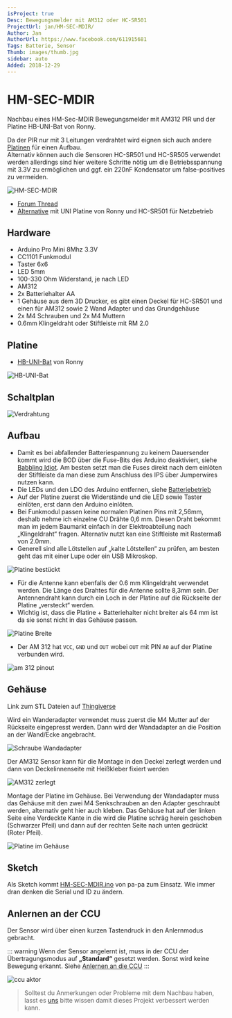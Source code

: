 ```yaml
---
isProject: true
Desc: Bewegungsmelder mit AM312 oder HC-SR501
ProjectUrl: jan/HM-SEC-MDIR/
Author: Jan
AuthorUrl: https://www.facebook.com/611915681
Tags: Batterie, Sensor
Thumb: images/thumb.jpg
sidebar: auto
Added: 2018-12-29
---
```


# HM-SEC-MDIR

Nachbau eines HM-Sec-MDIR Bewegungsmelder mit AM312 PIR und der Platine HB-UNI-Bat von Ronny.

Da der PIR nur mit 3 Leitungen verdrahtet wird eignen sich auch andere 
[Platinen](/Platinen/) für einen Aufbau.  
Alternativ können auch die Sensoren HC-SR501 und HC-SR505 verwendet werden allerdings sind hier weitere
Schritte nötig um die Betriebsspannung mit 3.3V zu ermöglichen und ggf. ein 220nF Kondensator um false-positives zu vermeiden.

![HM-SEC-MDIR](./images/case.jpg)

* [Forum Thread](https://homematic-forum.de/forum/viewtopic.php?f=76&t=44118&p=458066&hilit=HM+SEC+MDIR)
* [Alternative](https://www.thingiverse.com/thing:3295975) mit UNI Platine von Ronny und HC-SR501 für Netzbetrieb


## Hardware

* Arduino Pro Mini 8Mhz 3.3V
* CC1101 Funkmodul
* Taster 6x6
* LED 5mm
* 100-330 Ohm Widerstand, je nach LED
* AM312
* 2x Batteriehalter AA
* 1 Gehäuse aus dem 3D Drucker, es gibt einen Deckel für HC-SR501 und einen für AM312 sowie 2 Wand Adapter und das Grundgehäuse  
* 2x M4 Schrauben und 2x M4 Muttern
* 0.6mm Klingeldraht oder Stiftleiste mit RM 2.0


## Platine

* [HB-UNI-Bat](https://github.com/ronnythomas/HB-UNI-Bat) von Ronny

![HB-UNI-Bat](./images/platine1.jpg)


## Schaltplan

![Verdrahtung](./images/verdrahtung.jpg)


## Aufbau

* Damit es bei abfallender Batteriespannung zu keinem Dauersender kommt wird die BOD über die Fuse-Bits des Arduino deaktiviert, siehe [Babbling Idiot](/Grundlagen/FAQ/babbling_idiot.html). Am besten setzt man die Fuses direkt nach dem einlöten der Stiftleiste da man diese zum Anschluss des IPS über Jumperwires nutzen kann.
* Die LEDs und den LDO des Arduino entfernen, siehe [Batteriebetrieb](/Grundlagen/01_hardware.html#batteriebetrieb)
* Auf der Platine zuerst die Widerstände und die LED sowie Taster einlöten, erst dann den Arduino einlöten.
* Bei Funkmodul passen keine normalen Platinen Pins mit 2,56mm, deshalb nehme ich einzelne CU Drähte 0,6 mm. Diesen Draht bekommt man im jedem Baumarkt einfach in der Elektroabteilung nach „Klingeldraht“ fragen. Alternativ nutzt kan eine Stiftleiste mit Rastermaß von 2.0mm.
* Generell sind alle Lötstellen auf „kalte Lötstellen“ zu prüfen, am besten geht das mit einer Lupe oder ein USB Mikroskop.

![Platine bestückt](./images/platine2.jpg)

* Für die Antenne kann ebenfalls der 0.6 mm Klingeldraht verwendet werden. Die Länge des Drahtes für die Antenne sollte 8,3mm sein. Der Antennendraht kann durch ein Loch in der Platine auf die Rückseite der Platine „versteckt“ werden.
* Wichtig ist, dass die Platine + Batteriehalter nicht breiter als 64 mm ist da sie sonst nicht in das Gehäuse passen.

![Platine Breite](./images/platine3.jpg)

* Der AM 312 hat `VCC`, `GND` und `OUT` wobei `OUT` mit PIN `A0` auf der Platine verbunden wird.

![am 312 pinout](./images/pir-pinout.jpg)


## Gehäuse

Link zum STL Dateien auf [Thingiverse](https://www.thingiverse.com/thing:3227731)

Wird ein Wanderadapter verwendet muss zuerst die M4 Mutter auf der Rückseite eingepresst werden. Dann wird der Wandadapter an die Position an der Wand/Ecke angebracht.

![Schraube Wandadapter](./images/case-schraube.jpg)

Der AM312 Sensor kann für die Montage in den Deckel zerlegt werden und dann von Deckelinnenseite mit Heißkleber fixiert werden

![AM312 zerlegt](./images/pir.jpg)

Montage der Platine im Gehäuse. Bei Verwendung der Wandadapter muss das Gehäuse mit den zwei M4 Senkschrauben an den Adapter geschraubt werden, alternativ geht hier auch kleben. Das Gehäuse hat auf der linken Seite eine Verdeckte Kante in die wird die Platine schräg herein geschoben (Schwarzer Pfeil) und dann auf der rechten Seite nach unten gedrückt (Roter Pfeil).

![Platine im Gehäuse](./images/platine-im-case.jpg)


## Sketch

Als Sketch kommt [HM-SEC-MDIR.ino](https://github.com/pa-pa/AskSinPP/blob/master/examples/HM-SEC-MDIR/HM-SEC-MDIR.ino) von pa-pa zum Einsatz. Wie immer dran denken die Serial und ID zu ändern.


## Anlernen an der CCU

Der Sensor wird über einen kurzen Tastendruck in den Anlernmodus gebracht.

::: warning
Wenn der Sensor angelernt ist, muss in der CCU der Übertragungsmodus auf **„Standard“** gesetzt werden. Sonst wird keine Bewegung erkannt. Siehe [Anlernen an die CCU](/Grundlagen/03_ccu.html#anlernen-an-die-ccu)
:::


![ccu aktor](./images/ccu-aktor.jpg)


> Solltest du Anmerkungen oder Probleme mit dem Nachbau haben, lasst es [uns](mailto:asppc@psi.cx) bitte wissen damit dieses Projekt verbessert werden kann.
